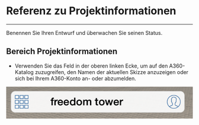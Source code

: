 

# Referenz zu Projektinformationen

---

Benennen Sie Ihren Entwurf und überwachen Sie seinen Status.

## Bereich Projektinformationen

* Verwenden Sie das Feld in der oberen linken Ecke, um auf den A360-Katalog zuzugreifen, den Namen der aktuellen Skizze anzuzeigen oder sich bei Ihrem A360-Konto an- oder abzumelden.

![](Images/GUID-D7BDD290-33EB-4978-B03F-18F9F343027E-low.png)

